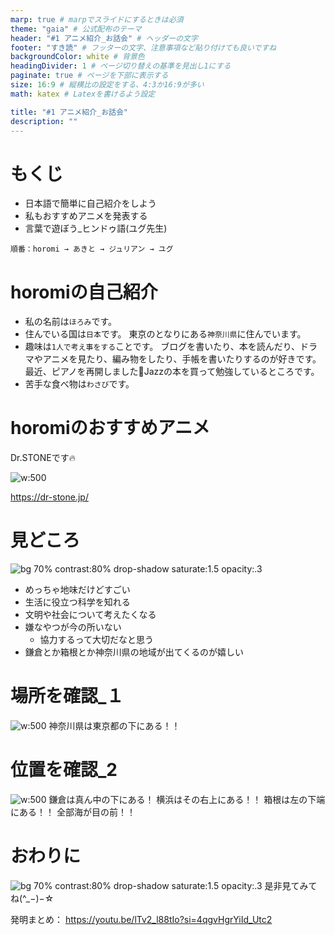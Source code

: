 ```yaml
---
marp: true # marpでスライドにするときは必須
theme: "gaia" # 公式配布のテーマ
header: "#1 アニメ紹介_お話会" # ヘッダーの文字
footer: "すき読" # フッターの文字、注意事項など貼り付けても良いですね
backgroundColor: white # 背景色
headingDivider: 1 # ページ切り替えの基準を見出し1にする
paginate: true # ページを下部に表示する
size: 16:9 # 縦横比の設定をする、4:3か16:9が多い
math: katex # Latexを書けるよう設定

title: "#1 アニメ紹介_お話会"
description: ""
---
```




# もくじ

- 日本語で簡単に自己紹介をしよう
- 私もおすすめアニメを発表する
- 言葉で遊ぼう\_ヒンドゥ語(ユグ先生)

```
順番：horomi → あきと → ジュリアン → ユグ
```

# horomiの自己紹介

- 私の名前は`ほろみ`です。
- 住んでいる国は`日本`です。
  東京のとなりにある`神奈川県`に住んでいます。
- 趣味は`1人で考え事をする`ことです。
  ブログを書いたり、本を読んだり、ドラマやアニメを見たり、編み物をしたり、手帳を書いたりするのが好きです。
  最近、ピアノを再開しました🎉Jazzの本を買って勉強しているところです。
- 苦手な食べ物は`わさび`です。

# horomiのおすすめアニメ

Dr.STONEです🔥

![w:500](2024-05-15-15-24-37.png)

https://dr-stone.jp/

# 見どころ

![bg 70% contrast:80% drop-shadow saturate:1.5 opacity:.3](2024-05-15-15-24-37.png)

- めっちゃ地味だけどすごい
- 生活に役立つ科学を知れる
- 文明や社会について考えたくなる
- 嫌なやつが今の所いない
  - 協力するって大切だなと思う
- 鎌倉とか箱根とか神奈川県の地域が出てくるのが嬉しい

# 場所を確認\_１

![w:500](2024-05-16-11-08-38.png)
神奈川県は東京都の下にある！！

# 位置を確認\_2

![w:500](2024-05-16-11-22-02.png)
鎌倉は真ん中の下にある！
横浜はその右上にある！！
箱根は左の下端にある！！
全部海が目の前！！

# おわりに

![bg 70% contrast:80% drop-shadow saturate:1.5 opacity:.3](2024-05-15-15-24-37.png)
是非見てみてね(^\_−)−☆

発明まとめ： https://youtu.be/lTv2_l88tIo?si=4qgvHgrYiId_Utc2
